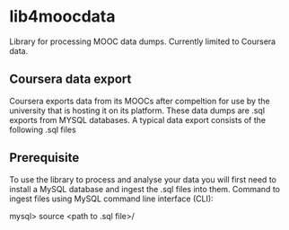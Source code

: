 # lib4moocdata
Library for processing MOOC data dumps.  Currently limited to Coursera data.

Coursera data export
--------------------
Coursera exports data from its MOOCs after compeltion for use by the university that is hosting it on its platform. These data dumps are .sql exports from MYSQL databases.
A typical data export consists of the following .sql files

Prerequisite
------------
To use the library to process and analyse your data you will first need to install a MySQL database and ingest the .sql files into them.
Command to ingest files using MySQL command line interface (CLI):

mysql> source <path to .sql file>/<name of the.sql file>


